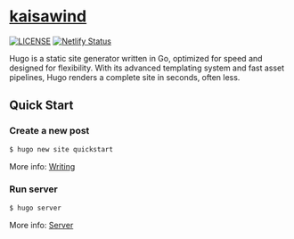 # [kaisawind](https://www.kaisawind.com)

[![LICENSE](https://img.shields.io/badge/license-MIT-lightgrey.svg)](https://raw.githubusercontent.com/kaisawind/kaisawind.github.io/master/LICENSE.txt)
[![Netlify Status](https://api.netlify.com/api/v1/badges/c40090e1-18c5-484c-91b0-38d1bcae13c5/deploy-status)](https://app.netlify.com/sites/kaisawind/deploys)

Hugo is a static site generator written in Go, optimized for speed and designed for flexibility. With its advanced templating system and fast asset pipelines, Hugo renders a complete site in seconds, often less.

## Quick Start

### Create a new post

``` bash
$ hugo new site quickstart
```

More info: [Writing](https://gohugo.io/getting-started/quick-start/)

### Run server

``` bash
$ hugo server
```

More info: [Server](https://gohugo.io/getting-started/quick-start/)
